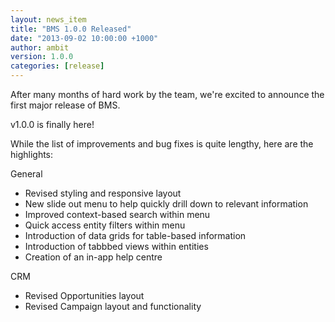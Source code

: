 ```yaml
---
layout: news_item
title: "BMS 1.0.0 Released"
date: "2013-09-02 10:00:00 +1000"
author: ambit
version: 1.0.0
categories: [release]
---
```


After many months of hard work by the team, we're excited to announce the first major release of BMS.

v1.0.0 is finally here!

While the list of improvements and bug fixes is quite lengthy, here are the highlights:

General
- Revised styling and responsive layout
- New slide out menu to help quickly drill down to relevant information
- Improved context-based search within menu
- Quick access entity filters within menu
- Introduction of data grids for table-based information
- Introduction of tabbbed views within entities
- Creation of an in-app help centre

CRM
- Revised Opportunities layout
- Revised Campaign layout and functionality


